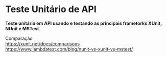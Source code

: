 # Teste Unitário de API

<strong>Teste unitário em API usando e testando as principais frametorks XUnit, NUnit e MSTest</strong>

Comparação <br>
https://xunit.net/docs/comparisons
<br>
https://www.lambdatest.com/blog/nunit-vs-xunit-vs-mstest/


